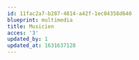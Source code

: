 ```yaml
---
id: 11fac2a7-b287-4814-a42f-1ec04358d640
blueprint: multimedia
title: Musicien
acces: '3'
updated_by: 1
updated_at: 1631637128
---
```

